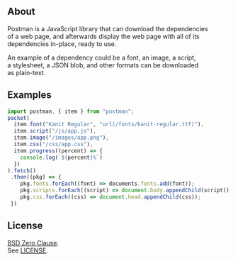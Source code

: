 ## About

Postman is a JavaScript library that can download the dependencies <br>
of a web page, and afterwards display the web page with all of its <br>
dependencies in-place, ready to use. <br>

An example of a dependency could be a font, an image, a script, <br> 
a stylesheet, a JSON blob, and other formats can be downloaded <br>
as plain-text. <br>

## Examples

```typescript
import postman, { item } from "postman";
packet(
  item.font("Kanit Regular", "url(/fonts/kanit-regular.ttf)"),
  item.script("/js/app.js"),
  item.image("/images/app.png"),
  item.css("/css/app.css"),
  item.progress((percent) => {
    console.log(`${percent}%`)
  })
).fetch()
 .then((pkg) => {
    pkg.fonts.forEach((font) => documents.fonts.add(font));
    pkg.scripts.forEach((script) => document.body.appendChild(script));
    pkg.css.forEach((css) => document.head.appendChild(css));
 })
```

## License

[BSD Zero Clause](https://choosealicense.com/licenses/0bsd/).
<br>
See [LICENSE](./LICENSE).

